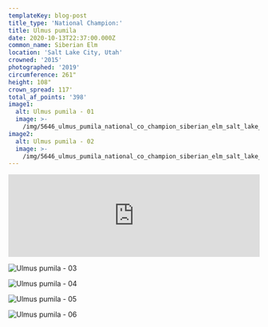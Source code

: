 ```yaml
---
templateKey: blog-post
title_type: 'National Champion:'
title: Ulmus pumila
date: 2020-10-13T22:37:00.000Z
common_name: Siberian Elm
location: 'Salt Lake City, Utah'
crowned: '2015'
photographed: '2019'
circumference: 261"
height: 108"
crown_spread: 117'
total_af_points: '398'
image1:
  alt: Ulmus pumila - 01
  image: >-
    /img/5646_ulmus_pumila_national_co_champion_siberian_elm_salt_lake_city_utah_10_22_2019_american_forests_brian_kelley_semi_full.jpg
image2:
  alt: Ulmus pumila - 02
  image: >-
    /img/5646_ulmus_pumila_national_co_champion_siberian_elm_salt_lake_city_utah_10_22_2019_american_forests_brian_kelley_base_1.jpg
---
```

<iframe width="100%" height="166" scrolling="no" frameborder="no" allow="autoplay" src="https://w.soundcloud.com/player/?url=https%3A//api.soundcloud.com/tracks/743045473&color=%23ff5500&auto_play=false&hide_related=false&show_comments=true&show_user=true&show_reposts=false&show_teaser=true"></iframe>

![Ulmus pumila - 03](/img/5646_ulmus_pumila_national_co_champion_siberian_elm_salt_lake_city_utah_10_22_2019_american_forests_brian_kelley_base_2.jpg)

![Ulmus pumila - 04](/img/5646_ulmus_pumila_national_co_champion_siberian_elm_salt_lake_city_utah_10_22_2019_american_forests_brian_kelley_semi_leaf_front.jpg)

![Ulmus pumila - 05](/img/5646_ulmus_pumila_national_co_champion_siberian_elm_salt_lake_city_utah_10_22_2019_american_forests_brian_kelley_semi_leaf_back.jpg)

![Ulmus pumila - 06](/img/5646_ulmus_pumila_national_co_champion_siberian_elm_salt_lake_city_utah_10_22_2019_american_forests_brian_kelley_scale.jpg)
